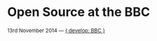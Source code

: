 
# Open Source at the BBC

<small>13rd November 2014 — [{ develop: BBC }](http://www.bbc.co.uk/academy/technology/events/article/art20141001095726612)</small>